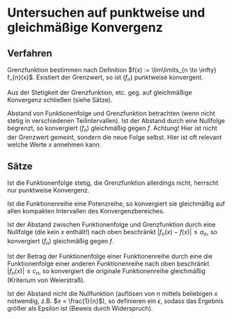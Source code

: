 # Untersuchen auf punktweise und gleichmäßige Konvergenz
## Verfahren
Grenzfunktion bestimmen nach Definition $f(x) := \lim\limits_{n \to \infty} f_{n}(x)$. Existiert der Grenzwert, so ist $(f_{n})$ punktweise konvergent.

Aus der Stetigkeit der Grenzfunktion, etc. geg. auf gleichmäßige Konvergenz schließen (siehe Sätze).

Abstand von Funktionenfolge und Grenzfunktion betrachten (wenn nicht stetig in verschiedenen Teilintervallen). Ist der Abstand durch eine Nullfolge begrenzt, so konvergiert $(f_{n})$ gleichmäßig gegen $f$. Achtung! Hier ist nicht der Grenzwert gemeint, sondern die neue Folge selbst. Hier ist oft relevant welche Werte $x$ annehmen kann.

## Sätze
Ist die Funktionenfolge stetig, die Grenzfunktion allerdings nicht, herrscht nur punktweise Konvergenz.

Ist die Funktionenreihe eine Potenzreihe, so konvergiert sie gleichmäßig auf allen kompakten Intervallen des Konvergenzbereiches.

Ist der Abstand zwischen Funktionenfolge und Grenzfunktion durch eine Nullfolge (die kein $x$ enthält!) nach oben beschränkt $|f_{n}(x) - f(x)| \leq \alpha_{n}$, so konvergiert $(f_{n})$ gleichmäßig gegen $f$.

Ist der Betrag der Funktionenfolge einer Funktionenreihe durch eine die Funktionenfolge einer anderen Funktionenreihe nach oben beschränkt $|f_{n}(x)| \leq c_{n}$, so konvergiert die originale Funktionenreihe gleichmäßig (Kriterium von Weierstraß).

Ist der Abstand nicht die Nullfunktion (auflösen von $n$ mittels beliebigen $x$ notwendig, z.B. $x = \frac{1}{n}$), so definieren ein $\epsilon$, sodass das Ergebnis größer als Epsilon ist (Beweis durch Widerspruch).